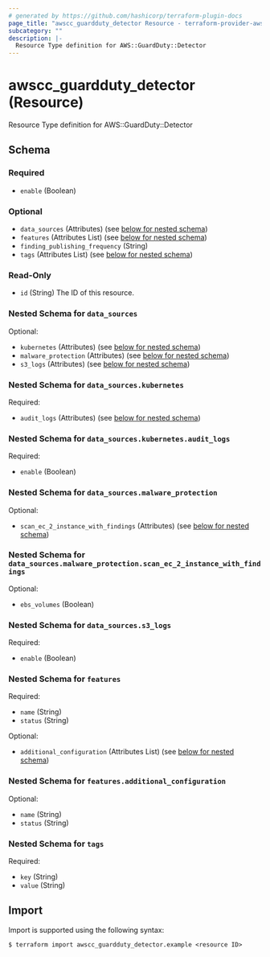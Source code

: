 ```yaml
---
# generated by https://github.com/hashicorp/terraform-plugin-docs
page_title: "awscc_guardduty_detector Resource - terraform-provider-awscc"
subcategory: ""
description: |-
  Resource Type definition for AWS::GuardDuty::Detector
---
```


# awscc_guardduty_detector (Resource)

Resource Type definition for AWS::GuardDuty::Detector



<!-- schema generated by tfplugindocs -->
## Schema

### Required

- `enable` (Boolean)

### Optional

- `data_sources` (Attributes) (see [below for nested schema](#nestedatt--data_sources))
- `features` (Attributes List) (see [below for nested schema](#nestedatt--features))
- `finding_publishing_frequency` (String)
- `tags` (Attributes List) (see [below for nested schema](#nestedatt--tags))

### Read-Only

- `id` (String) The ID of this resource.

<a id="nestedatt--data_sources"></a>
### Nested Schema for `data_sources`

Optional:

- `kubernetes` (Attributes) (see [below for nested schema](#nestedatt--data_sources--kubernetes))
- `malware_protection` (Attributes) (see [below for nested schema](#nestedatt--data_sources--malware_protection))
- `s3_logs` (Attributes) (see [below for nested schema](#nestedatt--data_sources--s3_logs))

<a id="nestedatt--data_sources--kubernetes"></a>
### Nested Schema for `data_sources.kubernetes`

Required:

- `audit_logs` (Attributes) (see [below for nested schema](#nestedatt--data_sources--kubernetes--audit_logs))

<a id="nestedatt--data_sources--kubernetes--audit_logs"></a>
### Nested Schema for `data_sources.kubernetes.audit_logs`

Required:

- `enable` (Boolean)



<a id="nestedatt--data_sources--malware_protection"></a>
### Nested Schema for `data_sources.malware_protection`

Optional:

- `scan_ec_2_instance_with_findings` (Attributes) (see [below for nested schema](#nestedatt--data_sources--malware_protection--scan_ec_2_instance_with_findings))

<a id="nestedatt--data_sources--malware_protection--scan_ec_2_instance_with_findings"></a>
### Nested Schema for `data_sources.malware_protection.scan_ec_2_instance_with_findings`

Optional:

- `ebs_volumes` (Boolean)



<a id="nestedatt--data_sources--s3_logs"></a>
### Nested Schema for `data_sources.s3_logs`

Required:

- `enable` (Boolean)



<a id="nestedatt--features"></a>
### Nested Schema for `features`

Required:

- `name` (String)
- `status` (String)

Optional:

- `additional_configuration` (Attributes List) (see [below for nested schema](#nestedatt--features--additional_configuration))

<a id="nestedatt--features--additional_configuration"></a>
### Nested Schema for `features.additional_configuration`

Optional:

- `name` (String)
- `status` (String)



<a id="nestedatt--tags"></a>
### Nested Schema for `tags`

Required:

- `key` (String)
- `value` (String)

## Import

Import is supported using the following syntax:

```shell
$ terraform import awscc_guardduty_detector.example <resource ID>
```
